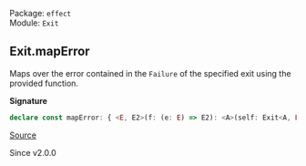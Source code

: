 Package: `effect`<br />
Module: `Exit`<br />

## Exit.mapError

Maps over the error contained in the `Failure` of the specified exit using
the provided function.

**Signature**

```ts
declare const mapError: { <E, E2>(f: (e: E) => E2): <A>(self: Exit<A, E>) => Exit<A, E2>; <A, E, E2>(self: Exit<A, E>, f: (e: E) => E2): Exit<A, E2>; }
```

[Source](https://github.com/Effect-TS/effect/tree/main/packages/effect/src/Exit.ts#L302)

Since v2.0.0